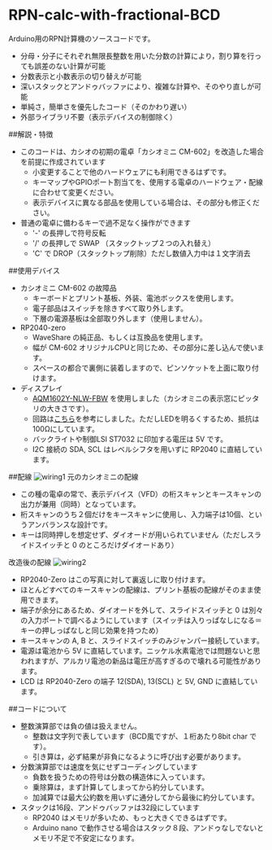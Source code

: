 # RPN-calc-with-fractional-BCD
Arduino用のRPN計算機のソースコードです。
- 分母・分子にそれぞれ無限長整数を用いた分数の計算により，割り算を行っても誤差のない計算が可能
- 分数表示と小数表示の切り替えが可能
- 深いスタックとアンドゥバッファにより、複雑な計算や、そのやり直しが可能
- 単純さ，簡単さを優先したコード（そのかわり遅い）
- 外部ライブラリ不要（表示デバイスの制御除く）

##解説・特徴
- このコードは、カシオの初期の電卓「カシオミニ CM-602」を改造した場合を前提に作成されています
  * 小変更することで他のハードウェアにも利用できるはずです。
  * キーマップやGPIOポート割当てを、使用する電卓のハードウェア・配線に合わせて変更ください。
  * 表示デバイスに異なる部品を使用している場合は、その部分も修正ください。
- 普通の電卓に備わるキーで過不足なく操作ができます
  * '-' の長押しで符号反転
  * '/' の長押しで SWAP （スタックトップ２つの入れ替え）
  * 'C' で DROP（スタックトップ削除）ただし数値入力中は１文字消去

##使用デバイス
- カシオミニ CM-602 の故障品
  * キーボードとプリント基板、外装、電池ボックスを使用します。
  * 電子部品はスイッチを除きすべて取り外します。
  * 下層の電源基板は全部取り外します（使用しません）。
- RP2040-zero
  * WaveShare の純正品、もしくは互換品を使用します。
  * 幅が CM-602 オリジナルCPUと同じため、その部分に差し込んで使います。
  * スペースの都合で裏側に装着しますので、ピンソケットを上面に取り付けます。
- ディスプレイ
  * [AQM1602Y-NLW-FBW](https://akizukidenshi.com/catalog/g/g112486/) を使用しました（カシオミニの表示窓にピッタリの大きさです）。
  * 回路は[こちら](https://qiita.com/aknm21/items/e67ecc6aa5c9a8cc312d)を参考にしました。ただしLEDを明るくするため、抵抗は100Ωにしています。
  * バックライトや制御LSI ST7032 に印加する電圧は 5V です。
  * I2C 接続の SDA, SCL はレベルシフタを用いずに RP2040 に直結しています。

##配線
![wiring1](https://github.com/user-attachments/assets/88930761-2f87-40f6-b2e6-26c5f5631fec)
元のカシオミニの配線
- この種の電卓の常で、表示デバイス（VFD）の桁スキャンとキースキャンの出力が兼用（同時）となっています。
- 桁スキャンのうち２個だけをキースキャンに使用し、入力端子は10個、というアンバランスな設計です。
- キーは同時押しを想定せず、ダイオードが用いられていません（ただしスライドスイッチと 0 のところだけダイオードあり）

改造後の配線
![wiring2](https://github.com/user-attachments/assets/03041249-cd3a-4cca-bffe-7394151ec132)
- RP2040-Zero はこの写真に対して裏返しに取り付けます。
- ほとんどすべてのキースキャンの配線は、プリント基板の配線がそのまま使用できます。
- 端子が余分にあるため、ダイオードを外して、スライドスイッチと 0 は別々の入力ポートで調べるようにしています（スイッチは入りっぱなしになる＝キーの押しっぱなしと同じ効果を持つため）
- キースキャンの A, B と、スライドスイッチのみジャンパー接続しています。
- 電源は電池から 5V に直結しています。ニッケル水素電池では問題ないと思われますが、アルカリ電池の新品は電圧が高すぎるので壊れる可能性があります。
- LCD は RP2040-Zero の端子 12(SDA), 13(SCL) と 5V, GND に直結しています。

##コードについて
- 整数演算部では負の値は扱えません。
  * 整数は文字列で表しています（BCD風ですが、１桁あたり8bit char です）。
  * 引き算は，必ず結果が非負になるように呼び出す必要があります。
- 分数演算部では速度を気にせずコーディングしています
  * 負数を扱うための符号は分数の構造体に入っています。
  * 乗除算は，まず計算してしまってから約分しています。
  * 加減算では最大公約数を用いずに通分してから最後に約分しています。
- スタックは16段、アンドゥバッファは32段にしています
  * RP2040 はメモリが多いため、もっと大きくできるはずです。
  * Arduino nano で動作させる場合はスタック８段、アンドゥなしでないとメモリ不足で不安定になります。
